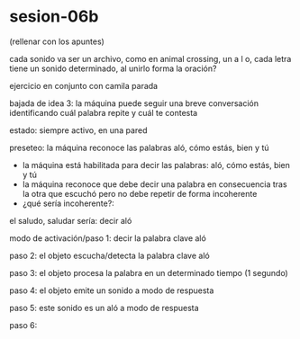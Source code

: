 # sesion-06b

(rellenar con los apuntes)

cada sonido va ser un archivo, como en animal crossing, un a l o, cada letra tiene un sonido determinado, al unirlo forma la oración?

ejercicio en conjunto con camila parada


bajada de idea 3: la máquina puede seguir una breve conversación identificando cuál palabra repite y cuál te contesta

estado: siempre activo, en una pared

preseteo: la máquina reconoce las palabras aló, cómo estás, bien y tú
- la máquina está habilitada para decir las palabras: aló, cómo estás, bien y tú
- la máquina reconoce que debe decir una palabra en consecuencia tras la otra que escuchó pero no debe repetir de forma incoherente
- ¿qué sería incoherente?: 

el saludo, saludar sería: decir aló 

modo de activación/paso 1: decir la palabra clave aló

paso 2: el objeto escucha/detecta la palabra clave aló

paso 3: el objeto procesa la palabra en un determinado tiempo (1 segundo)

paso 4: el objeto emite un sonido a modo de respuesta

paso 5: este sonido es un aló a modo de respuesta

paso 6: 

